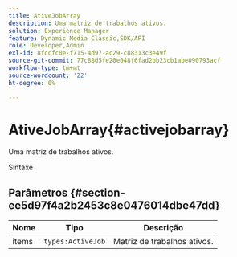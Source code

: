 ```yaml
---
title: AtiveJobArray
description: Uma matriz de trabalhos ativos.
solution: Experience Manager
feature: Dynamic Media Classic,SDK/API
role: Developer,Admin
exl-id: 8fccfc0e-f715-4d97-ac29-c88313c3e49f
source-git-commit: 77c88d5fe20e048f6fad2bb23cb1abe090793acf
workflow-type: tm+mt
source-wordcount: '22'
ht-degree: 0%

---
```


# AtiveJobArray{#activejobarray}

Uma matriz de trabalhos ativos.

Sintaxe

## Parâmetros {#section-ee5d97f4a2b2453c8e0476014dbe47dd}

| Nome | Tipo | Descrição |
|---|---|---|
| items | `types:ActiveJob` | Matriz de trabalhos ativos. |
